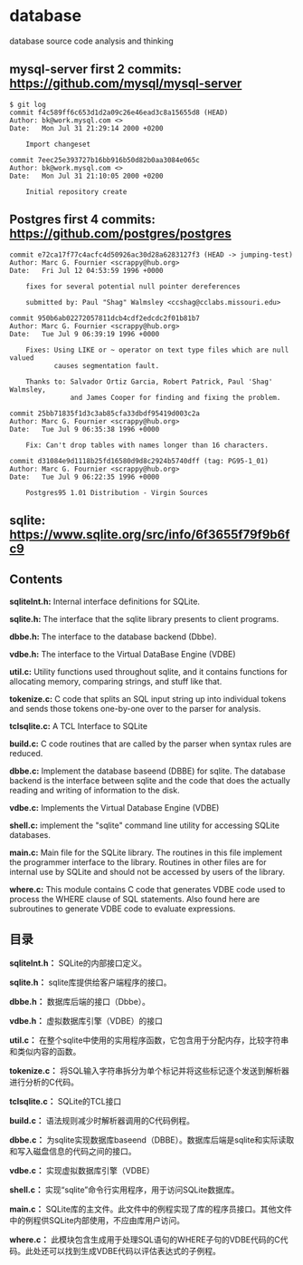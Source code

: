 # database
database source code analysis and thinking

## mysql-server first 2 commits: https://github.com/mysql/mysql-server
```
$ git log
commit f4c589ff6c653d1d2a09c26e46ead3c8a15655d8 (HEAD)
Author: bk@work.mysql.com <>
Date:   Mon Jul 31 21:29:14 2000 +0200

    Import changeset

commit 7eec25e393727b16bb916b50d82b0aa3084e065c
Author: bk@work.mysql.com <>
Date:   Mon Jul 31 21:10:05 2000 +0200

    Initial repository create

```

## Postgres first 4 commits: https://github.com/postgres/postgres

```
commit e72ca17f77c4acfc4d50926ac30d28a6283127f3 (HEAD -> jumping-test)
Author: Marc G. Fournier <scrappy@hub.org>
Date:   Fri Jul 12 04:53:59 1996 +0000

    fixes for several potential null pointer dereferences

    submitted by: Paul "Shag" Walmsley <ccshag@cclabs.missouri.edu>

commit 950b6ab02272057811dcb4cdf2edcdc2f01b81b7
Author: Marc G. Fournier <scrappy@hub.org>
Date:   Tue Jul 9 06:39:19 1996 +0000

    Fixes: Using LIKE or ~ operator on text type files which are null valued
           causes segmentation fault.

    Thanks to: Salvador Ortiz Garcia, Robert Patrick, Paul 'Shag' Walmsley,
               and James Cooper for finding and fixing the problem.

commit 25bb71835f1d3c3ab85cfa33dbdf95419d003c2a
Author: Marc G. Fournier <scrappy@hub.org>
Date:   Tue Jul 9 06:35:38 1996 +0000

    Fix: Can't drop tables with names longer than 16 characters.

commit d31084e9d1118b25fd16580d9d8c2924b5740dff (tag: PG95-1_01)
Author: Marc G. Fournier <scrappy@hub.org>
Date:   Tue Jul 9 06:22:35 1996 +0000

    Postgres95 1.01 Distribution - Virgin Sources

```

## sqlite: https://www.sqlite.org/src/info/6f3655f79f9b6fc9

## Contents
**sqliteInt.h:** Internal interface definitions for SQLite.

**sqlite.h:** The interface that the sqlite library presents to client programs.

**dbbe.h:** The interface to the database backend (Dbbe).

**vdbe.h:** The interface to the Virtual DataBase Engine (VDBE)

**util.c:** Utility functions used throughout sqlite, and it contains functions for allocating memory, comparing strings, and stuff like that.

**tokenize.c:** C code that splits an SQL input string up into individual tokens and sends those tokens one-by-one over to the parser for analysis.

**tclsqlite.c:** A TCL Interface to SQLite

**build.c:** C code routines that are called by the parser when syntax rules are reduced.

**dbbe.c:** Implement the database baseend (DBBE) for sqlite.  The database backend is the interface between sqlite and the code that does the actually reading and writing of information to the disk.

**vdbe.c:** Implements the Virtual Database Engine (VDBE)

**shell.c:** implement the "sqlite" command line utility for accessing SQLite databases.

**main.c:** Main file for the SQLite library.  The routines in this file implement the programmer interface to the library.  Routines in other files are for internal use by SQLite and should not be accessed by users of the library.

**where.c:** This module contains C code that generates VDBE code used to process the WHERE clause of SQL statements.  Also found here are subroutines to generate VDBE code to evaluate expressions.

## 目录
**sqliteInt.h：** SQLite的内部接口定义。

**sqlite.h：** sqlite库提供给客户端程序的接口。

**dbbe.h：** 数据库后端的接口（Dbbe）。

**vdbe.h：** 虚拟数据库引擎（VDBE）的接口

**util.c：** 在整个sqlite中使用的实用程序函数，它包含用于分配内存，比较字符串和类似内容的函数。

**tokenize.c：** 将SQL输入字符串拆分为单个标记并将这些标记逐个发送到解析器进行分析的C代码。

**tclsqlite.c：** SQLite的TCL接口

**build.c：** 语法规则减少时解析器调用的C代码例程。

**dbbe.c：** 为sqlite实现数据库baseend（DBBE）。数据库后端是sqlite和实际读取和写入磁盘信息的代码之间的接口。

**vdbe.c：** 实现虚拟数据库引擎（VDBE）

**shell.c：** 实现“sqlite”命令行实用程序，用于访问SQLite数据库。

**main.c：** SQLite库的主文件。此文件中的例程实现了库的程序员接口。其他文件中的例程供SQLite内部使用，不应由库用户访问。

**where.c：** 此模块包含生成用于处理SQL语句的WHERE子句的VDBE代码的C代码。此处还可以找到生成VDBE代码以评估表达式的子例程。

